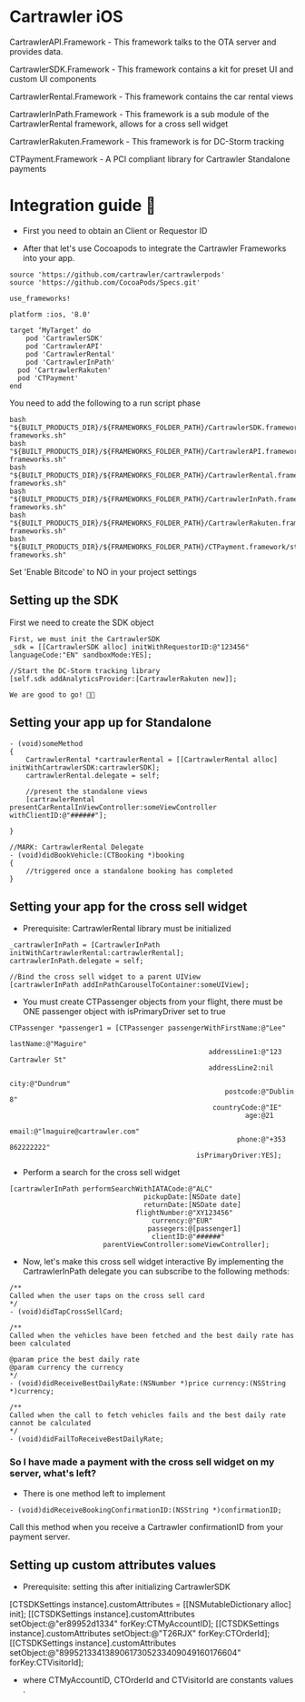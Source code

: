 # Cartrawler iOS


CartrawlerAPI.Framework - This framework talks to the OTA server and provides data.

CartrawlerSDK.Framework - This framework contains a kit for preset UI and custom UI components

CartrawlerRental.Framework - This framework contains the car rental views

CartrawlerInPath.Framework - This framework is a sub module of the CartrawlerRental framework, allows for a cross sell widget

CartrawlerRakuten.Framework - This framework is for DC-Storm tracking

CTPayment.Framework - A PCI compliant library for Cartrawler Standalone payments

# Integration guide 🤠

- First you need to obtain an Client or Requestor ID

- After that let's use Cocoapods to integrate the Cartrawler Frameworks into your app.

```
source 'https://github.com/cartrawler/cartrawlerpods'
source 'https://github.com/CocoaPods/Specs.git'

use_frameworks!

platform :ios, '8.0'

target ‘MyTarget’ do
	pod 'CartrawlerSDK'
	pod 'CartrawlerAPI'
	pod 'CartrawlerRental'
	pod 'CartrawlerInPath'
  pod 'CartrawlerRakuten'
  pod 'CTPayment'
end
```

You need to add the following to a run script phase
```
bash "${BUILT_PRODUCTS_DIR}/${FRAMEWORKS_FOLDER_PATH}/CartrawlerSDK.framework/strip-frameworks.sh"
bash "${BUILT_PRODUCTS_DIR}/${FRAMEWORKS_FOLDER_PATH}/CartrawlerAPI.framework/strip-frameworks.sh"
bash "${BUILT_PRODUCTS_DIR}/${FRAMEWORKS_FOLDER_PATH}/CartrawlerRental.framework/strip-frameworks.sh"
bash "${BUILT_PRODUCTS_DIR}/${FRAMEWORKS_FOLDER_PATH}/CartrawlerInPath.framework/strip-frameworks.sh"
bash "${BUILT_PRODUCTS_DIR}/${FRAMEWORKS_FOLDER_PATH}/CartrawlerRakuten.framework/strip-frameworks.sh"
bash "${BUILT_PRODUCTS_DIR}/${FRAMEWORKS_FOLDER_PATH}/CTPayment.framework/strip-frameworks.sh"
```
Set 'Enable Bitcode' to NO in your project settings

## Setting up the SDK

First we need to create the SDK object

```
First, we must init the CartrawlerSDK
_sdk = [[CartrawlerSDK alloc] initWithRequestorID:@"123456" languageCode:"EN" sandboxMode:YES];

//Start the DC-Storm tracking library
[self.sdk addAnalyticsProvider:[CartrawlerRakuten new]];

We are good to go! 🚗💨
```

## Setting your app up for Standalone

```
- (void)someMethod
{
    CartrawlerRental *cartrawlerRental = [[CartrawlerRental alloc] initWithCartrawlerSDK:cartrawlerSDK];
    cartrawlerRental.delegate = self;

    //present the standalone views
    [cartrawlerRental presentCarRentalInViewController:someViewController withClientID:@"######"];

}

//MARK: CartrawlerRental Delegate
- (void)didBookVehicle:(CTBooking *)booking
{
    //triggered once a standalone booking has completed
}

```

## Setting your app for the cross sell widget

- Prerequisite: CartrawlerRental library must be initialized

```
_cartrawlerInPath = [CartrawlerInPath initWithCartrawlerRental:cartrawlerRental];
cartrawlerInPath.delegate = self;

//Bind the cross sell widget to a parent UIView
[cartrawlerInPath addInPathCarouselToContainer:someUIView];
```
- You must create CTPassenger objects from your flight, there must be ONE passenger object with isPrimaryDriver set to true

```
CTPassenger *passenger1 = [CTPassenger passengerWithFirstName:@"Lee"
                                                     lastName:@"Maguire"
                                                 addressLine1:@"123 Cartrawler St"
                                                 addressLine2:nil
                                                         city:@"Dundrum"
                                                     postcode:@"Dublin 8"
                                                  countryCode:@"IE"
                                                          age:@21
                                                        email:@"lmaguire@cartrawler.com"
                                                        phone:@"+353 862222222"
                                              isPrimaryDriver:YES];
```
- Perform a search for the cross sell widget

```
[cartrawlerInPath performSearchWithIATACode:@"ALC"
                                 pickupDate:[NSDate date]
                                 returnDate:[NSDate date]
                               flightNumber:@"XY123456"
                                   currency:@"EUR"
                                  passegers:@[passenger1]
                                   clientID:@"######"
                       parentViewController:someViewController];

```

- Now, let's make this cross sell widget interactive
  By implementing the CartrawlerInPath delegate you can subscribe to the following methods:

```
/**
Called when the user taps on the cross sell card
*/
- (void)didTapCrossSellCard;

/**
Called when the vehicles have been fetched and the best daily rate has been calculated

@param price the best daily rate
@param currency the currency
*/
- (void)didReceiveBestDailyRate:(NSNumber *)price currency:(NSString *)currency;

/**
Called when the call to fetch vehicles fails and the best daily rate cannot be calculated
*/
- (void)didFailToReceiveBestDailyRate;
```

### So I have made a payment with the cross sell widget on my server, what's left?

- There is one method left to implement

```
- (void)didReceiveBookingConfirmationID:(NSString *)confirmationID;
```
Call this method when you receive a Cartrawler confirmationID from your payment server.

## Setting up custom attributes values

- Prerequisite: setting this after initializing CartrawlerSDK

[CTSDKSettings instance].customAttributes = [[NSMutableDictionary alloc] init];
[[CTSDKSettings instance].customAttributes setObject:@"er89952d1334" forKey:CTMyAccountID];
[[CTSDKSettings instance].customAttributes setObject:@"T26RJX" forKey:CTOrderId];
[[CTSDKSettings instance].customAttributes setObject:@"89952133413890617305233409049160176604" forKey:CTVisitorId];

- where CTMyAccountID, CTOrderId and CTVisitorId are constants values .
